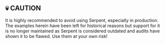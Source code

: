 ## :skull: __CAUTION__

It is highly recommended to avoid using Serpent, especially in production. The examples herein have been left for historical reasons but support for it is no longer maintained as Serpent is considered outdated and audits have shown it to be flawed. Use them at your own risk!
